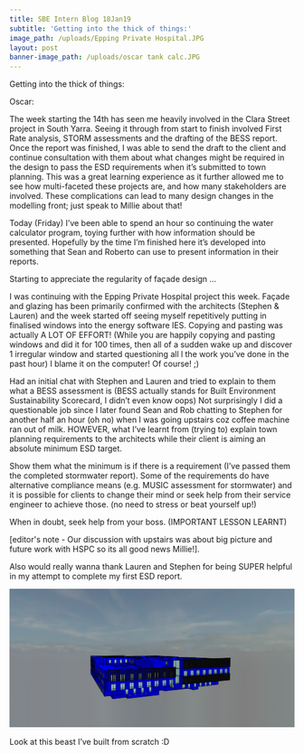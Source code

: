 ```yaml
---
title: SBE Intern Blog 18Jan19
subtitle: 'Getting into the thick of things:'
image_path: /uploads/Epping Private Hospital.JPG
layout: post
banner-image_path: /uploads/oscar tank calc.JPG
---
```


Getting into the thick of things:

Oscar:

The week starting the 14th has seen me heavily involved in the Clara Street project in South Yarra. Seeing it through from start to finish involved First Rate analysis, STORM assessments and the drafting of the BESS report. Once the report was finished, I was able to send the draft to the client and continue consultation with them about what changes might be required in the design to pass the ESD requirements when it’s submitted to town planning. This was a great learning experience as it further allowed me to see how multi-faceted these projects are, and how many stakeholders are involved. These complications can lead to many design changes in the modelling front; just speak to Millie about that!

Today (Friday) I’ve been able to spend an hour so continuing the water calculator program, toying further with how information should be presented. Hopefully by the time I’m finished here it’s developed into something that Sean and Roberto can use to present information in their reports.

Starting to appreciate the regularity of fa&ccedil;ade design …

I was continuing with the Epping Private Hospital project this week. Fa&ccedil;ade and glazing has been primarily confirmed with the architects (Stephen & Lauren) and the week started off seeing myself repetitively putting in finalised windows into the energy software IES. Copying and pasting was actually A LOT OF EFFORT! (While you are happily copying and pasting windows and did it for 100 times, then all of a sudden wake up and discover 1 irregular window and started questioning all l the work you’ve done in the past hour) I blame it on the computer! Of course! ;)

Had an initial chat with Stephen and Lauren and tried to explain to them what a BESS assessment is (BESS actually stands for Built Environment Sustainability Scorecard, I didn’t even know oops) Not surprisingly I did a questionable job since I later found Sean and Rob chatting to Stephen for another half an hour (oh no) when I was going upstairs coz coffee machine ran out of milk. HOWEVER, what I’ve learnt from (trying to) explain town planning requirements to the architects while their client is aiming an absolute minimum ESD target.

Show them what the minimum is if there is a requirement (I’ve passed them the completed stormwater report). Some of the requirements do have alternative compliance means (e.g. MUSIC assessment for stormwater) and it is possible for clients to change their mind or seek help from their service engineer to achieve those. (no need to stress or beat yourself up!)

When in doubt, seek help from your boss. (IMPORTANT LESSON LEARNT)

[editor's note - Our discussion with upstairs was about big picture and future work with HSPC so its all good news Millie!].

Also would really wanna thank Lauren and Stephen for being SUPER helpful in my attempt to complete my first ESD report.

![](/uploads/millie-model.png)

Look at this beast I’ve built from scratch :D